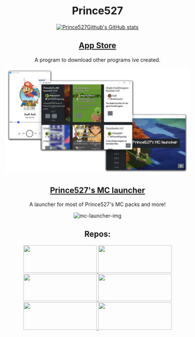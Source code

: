 <h1 align="center">Prince527</h1>

<p align="center">
  <a href="https://github.com/anuraghazra/github-readme-stats">
    <img src="https://github-readme-stats.vercel.app/api?username=Prince527Github&show_icons=true&theme=onedark" alt="Prince527Github's GitHub stats">
  </a>
</p>

<h2 align="center">
 <a href="https://github.com/Prince527GitHub/App-Store">App Store</a>
</h2>

<p align="center">A program to download other programs ive created.</p>

<p align="center">
 <img src="https://raw.githubusercontent.com/Prince527GitHub/App-Store/images/apps/app-store.png" alt="app-store-img">
</p>

<h2 align="center">
 <a href="https://github.com/Prince527GitHub/Prince527-MC-launcher">Prince527's MC launcher</a>
</h2>

<p align="center">A launcher for most of Prince527's MC packs and more!</p>
 
<p align="center">
 <img src="https://serversmp.xyz/web/mclauncher/assets/image/main-menu.jpg" alt="mc-launcher-img">
</p>

<h2 align="center">Repos:</h2>

<p align="center">
  <a href="https://github.com/anuraghazra/github-readme-stats">
    <img src="https://github-readme-stats.vercel.app/api/pin/?username=ServerSMP-Github&repo=BOT&theme=onedark" width="200px" height="74.75px">
  </a>
  <a href="https://github.com/anuraghazra/convoychat">
    <img src="https://github-readme-stats.vercel.app/api/pin/?username=Prince527Github&repo=App-Store&theme=onedark" width="200px" height="74.75px">
  </a>
  <a href="https://github.com/anuraghazra/convoychat">
    <img src="https://github-readme-stats.vercel.app/api/pin/?username=Prince527Github&repo=Prince527-MC-launcher&theme=onedark" width="200px" height="74.75px">
  </a>
  <a href="https://github.com/anuraghazra/convoychat">
    <img src="https://github-readme-stats.vercel.app/api/pin/?username=Prince527Github&repo=Simple-Apps&theme=onedark" width="200px" height="74.75px">
  </a>
  <a href="https://github.com/anuraghazra/github-readme-stats">
    <img src="https://github-readme-stats.vercel.app/api/pin/?username=ServerSMP-Github&repo=API-Shortener&theme=onedark" width="200px" height="74.75px">
  </a>
  <a href="https://github.com/anuraghazra/github-readme-stats">
    <img src="https://github-readme-stats.vercel.app/api/pin/?username=ServerSMP-Github&repo=Website&theme=onedark" width="200px" height="74.75px">
  </a>
</p>
